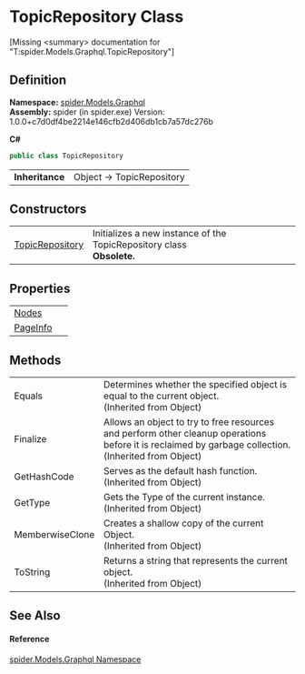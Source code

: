# TopicRepository Class


\[Missing &lt;summary&gt; documentation for "T:spider.Models.Graphql.TopicRepository"\]



## Definition
**Namespace:** <a href="a7324a28-4f46-beaa-9269-26a8fa385391">spider.Models.Graphql</a>  
**Assembly:** spider (in spider.exe) Version: 1.0.0+c7d0df4be2214e146cfb2d406db1cb7a57dc276b

**C#**
``` C#
public class TopicRepository
```

<table><tr><td><strong>Inheritance</strong></td><td>Object  →  TopicRepository</td></tr>
</table>



## Constructors
<table>
<tr>
<td><a href="ee2f07b8-c1d2-7a64-79b9-258caaa37e99">TopicRepository</a></td>
<td>Initializes a new instance of the TopicRepository class<br /><strong>Obsolete.</strong></td></tr>
</table>

## Properties
<table>
<tr>
<td><a href="13174550-7727-aeb5-6e58-4448bfd3f02b">Nodes</a></td>
<td> </td></tr>
<tr>
<td><a href="edcfb544-cce4-fde3-a5f2-7abb71cd5428">PageInfo</a></td>
<td> </td></tr>
</table>

## Methods
<table>
<tr>
<td>Equals</td>
<td>Determines whether the specified object is equal to the current object.<br />(Inherited from Object)</td></tr>
<tr>
<td>Finalize</td>
<td>Allows an object to try to free resources and perform other cleanup operations before it is reclaimed by garbage collection.<br />(Inherited from Object)</td></tr>
<tr>
<td>GetHashCode</td>
<td>Serves as the default hash function.<br />(Inherited from Object)</td></tr>
<tr>
<td>GetType</td>
<td>Gets the Type of the current instance.<br />(Inherited from Object)</td></tr>
<tr>
<td>MemberwiseClone</td>
<td>Creates a shallow copy of the current Object.<br />(Inherited from Object)</td></tr>
<tr>
<td>ToString</td>
<td>Returns a string that represents the current object.<br />(Inherited from Object)</td></tr>
</table>

## See Also


#### Reference
<a href="a7324a28-4f46-beaa-9269-26a8fa385391">spider.Models.Graphql Namespace</a>  
